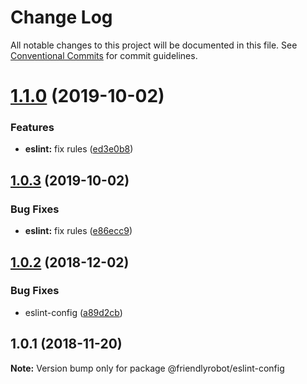 # Change Log

All notable changes to this project will be documented in this file.
See [Conventional Commits](https://conventionalcommits.org) for commit guidelines.

# [1.1.0](https://github.com/dcai/common-packages/compare/@friendlyrobot/eslint-config@1.0.3...@friendlyrobot/eslint-config@1.1.0) (2019-10-02)


### Features

* **eslint:** fix rules ([ed3e0b8](https://github.com/dcai/common-packages/commit/ed3e0b8))





## [1.0.3](https://github.com/dcai/common-packages/compare/@friendlyrobot/eslint-config@1.0.2...@friendlyrobot/eslint-config@1.0.3) (2019-10-02)


### Bug Fixes

* **eslint:** fix rules ([e86ecc9](https://github.com/dcai/common-packages/commit/e86ecc9))





## [1.0.2](https://github.com/dcai/common-packages/compare/@friendlyrobot/eslint-config@1.0.1...@friendlyrobot/eslint-config@1.0.2) (2018-12-02)


### Bug Fixes

* eslint-config ([a89d2cb](https://github.com/dcai/common-packages/commit/a89d2cb))





## 1.0.1 (2018-11-20)

**Note:** Version bump only for package @friendlyrobot/eslint-config
